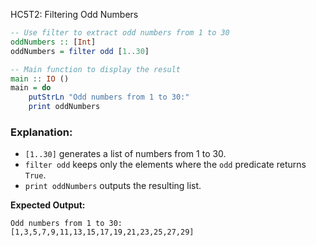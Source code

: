 HC5T2: Filtering Odd Numbers


```haskell
-- Use filter to extract odd numbers from 1 to 30
oddNumbers :: [Int]
oddNumbers = filter odd [1..30]

-- Main function to display the result
main :: IO ()
main = do
    putStrLn "Odd numbers from 1 to 30:"
    print oddNumbers
```

### Explanation:

* `[1..30]` generates a list of numbers from 1 to 30.
* `filter odd` keeps only the elements where the `odd` predicate returns `True`.
* `print oddNumbers` outputs the resulting list.

**Expected Output:**

```
Odd numbers from 1 to 30:
[1,3,5,7,9,11,13,15,17,19,21,23,25,27,29]
```
